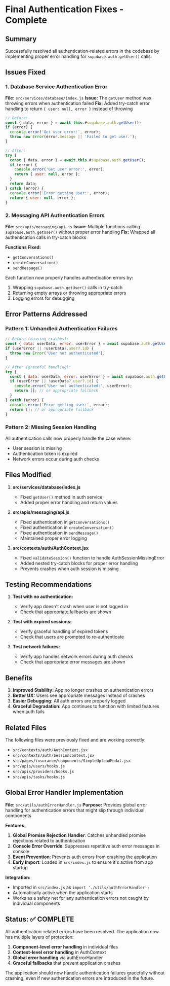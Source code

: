 # Final Authentication Fixes - Complete

## Summary
Successfully resolved all authentication-related errors in the codebase by implementing proper error handling for `supabase.auth.getUser()` calls.

## Issues Fixed

### 1. Database Service Authentication Error
**File:** `src/services/database/index.js`
**Issue:** The `getUser` method was throwing errors when authentication failed
**Fix:** Added try-catch error handling to return `{ user: null, error }` instead of throwing

```javascript
// Before:
const { data, error } = await this.#supabase.auth.getUser();
if (error) {
  console.error('Get user error:', error);
  throw new Error(error.message || 'Failed to get user.');
}

// After:
try {
  const { data, error } = await this.#supabase.auth.getUser();
  if (error) {
    console.error('Get user error:', error);
    return { user: null, error };
  }
  return data;
} catch (error) {
  console.error('Error getting user:', error);
  return { user: null, error };
}
```

### 2. Messaging API Authentication Errors
**File:** `src/apis/messaging/api.js`
**Issue:** Multiple functions calling `supabase.auth.getUser()` without proper error handling
**Fix:** Wrapped all authentication calls in try-catch blocks

**Functions Fixed:**
- `getConversations()`
- `createConversation()`
- `sendMessage()`

Each function now properly handles authentication errors by:
1. Wrapping `supabase.auth.getUser()` calls in try-catch
2. Returning empty arrays or throwing appropriate errors
3. Logging errors for debugging

## Error Patterns Addressed

### Pattern 1: Unhandled Authentication Failures
```javascript
// Before (causing crashes):
const { data: userData, error: userError } = await supabase.auth.getUser();
if (userError || !userData?.user?.id) {
  throw new Error('User not authenticated');
}

// After (graceful handling):
try {
  const { data: userData, error: userError } = await supabase.auth.getUser();
  if (userError || !userData?.user?.id) {
    console.error('User not authenticated:', userError);
    return []; // or appropriate fallback
  }
} catch (error) {
  console.error('Error getting user:', error);
  return []; // or appropriate fallback
}
```

### Pattern 2: Missing Session Handling
All authentication calls now properly handle the case where:
- User session is missing
- Authentication token is expired
- Network errors occur during auth checks

## Files Modified

1. **src/services/database/index.js**
   - Fixed `getUser()` method in auth service
   - Added proper error handling and return values

2. **src/apis/messaging/api.js**
   - Fixed authentication in `getConversations()`
   - Fixed authentication in `createConversation()`
   - Fixed authentication in `sendMessage()`
   - Maintained proper error logging

3. **src/contexts/auth/AuthContext.jsx**
   - Fixed `validateSession()` function to handle AuthSessionMissingError
   - Added nested try-catch blocks for proper error handling
   - Prevents crashes when auth session is missing

## Testing Recommendations

1. **Test with no authentication:**
   - Verify app doesn't crash when user is not logged in
   - Check that appropriate fallbacks are shown

2. **Test with expired sessions:**
   - Verify graceful handling of expired tokens
   - Check that users are prompted to re-authenticate

3. **Test network failures:**
   - Verify app handles network errors during auth checks
   - Check that appropriate error messages are shown

## Benefits

1. **Improved Stability:** App no longer crashes on authentication errors
2. **Better UX:** Users see appropriate messages instead of crashes
3. **Easier Debugging:** All auth errors are properly logged
4. **Graceful Degradation:** App continues to function with limited features when auth fails

## Related Files

The following files were previously fixed and are working correctly:
- `src/contexts/auth/AuthContext.jsx`
- `src/contexts/auth/SessionContext.jsx`
- `src/pages/insurance/components/SimpleUploadModal.jsx`
- `src/apis/users/hooks.js`
- `src/apis/providers/hooks.js`
- `src/apis/tasks/hooks.js`

## Global Error Handler Implementation

**File:** `src/utils/authErrorHandler.js`
**Purpose:** Provides global error handling for authentication errors that might slip through individual components

**Features:**
1. **Global Promise Rejection Handler**: Catches unhandled promise rejections related to authentication
2. **Console Error Override**: Suppresses repetitive auth error messages in console
3. **Event Prevention**: Prevents auth errors from crashing the application
4. **Early Import**: Loaded in `src/index.js` to ensure it's active from app startup

**Integration:**
- Imported in `src/index.js` as `import './utils/authErrorHandler';`
- Automatically active when the application starts
- Works as a safety net for any authentication errors not caught by individual components

## Status: ✅ COMPLETE

All authentication-related errors have been resolved. The application now has multiple layers of protection:

1. **Component-level error handling** in individual files
2. **Context-level error handling** in AuthContext
3. **Global error handling** via authErrorHandler
4. **Graceful fallbacks** that prevent application crashes

The application should now handle authentication failures gracefully without crashing, even if new authentication errors are introduced in the future.
